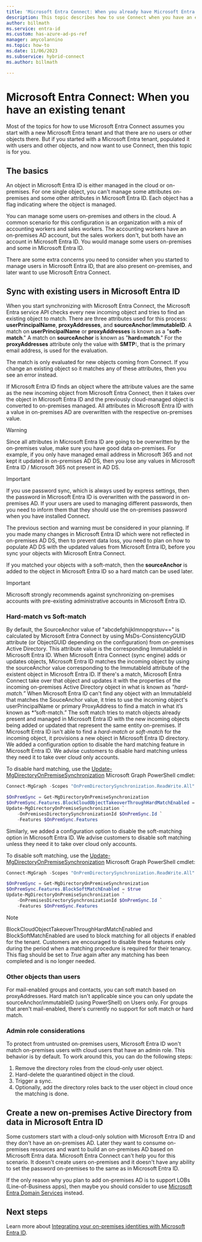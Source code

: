 ```yaml
---
title: 'Microsoft Entra Connect: When you already have Microsoft Entra ID'
description: This topic describes how to use Connect when you have an existing Microsoft Entra tenant.
author: billmath
ms.service: entra-id
ms.custom: has-azure-ad-ps-ref
manager: amycolannino
ms.topic: how-to
ms.date: 11/06/2023
ms.subservice: hybrid-connect
ms.author: billmath

---
```


# Microsoft Entra Connect: When you have an existing tenant
Most of the topics for how to use Microsoft Entra Connect assumes you start with a new Microsoft Entra tenant and that there are no users or other objects there. But if you started with a Microsoft Entra tenant, populated it with users and other objects, and now want to use Connect, then this topic is for you.

## The basics
An object in Microsoft Entra ID is either managed in the cloud or on-premises. For one single object, you can't manage some attributes on-premises and some other attributes in Microsoft Entra ID. Each object has a flag indicating where the object is managed.

You can manage some users on-premises and others in the cloud. A common scenario for this configuration is an organization with a mix of accounting workers and sales workers. The accounting workers have an on-premises AD account, but the sales workers don't, but both have an account in Microsoft Entra ID. You would manage some users on-premises and some in Microsoft Entra ID.

There are some extra concerns you need to consider when you started to manage users in Microsoft Entra ID, that are also present on-premises, and later want to use Microsoft Entra Connect.

<a name='sync-with-existing-users-in-azure-ad'></a>

## Sync with existing users in Microsoft Entra ID
When you start synchronizing with Microsoft Entra Connect, the Microsoft Entra service API checks every new incoming object and tries to find an existing object to match. There are three attributes used for this process: **userPrincipalName**, **proxyAddresses**, and **sourceAnchor**/**immutableID**. A match on **userPrincipalName** or **proxyAddresses** is known as a "**soft-match**." A match on **sourceAnchor** is known as "**hard=match**." For the **proxyAddresses** attribute only the value with **SMTP:**, that is the primary email address, is used for the evaluation.

The match is only evaluated for new objects coming from Connect. If you change an existing object so it matches any of these attributes, then you see an error instead.

If Microsoft Entra ID finds an object where the attribute values are the same as the new incoming object from Microsoft Entra Connect, then it takes over the object in Microsoft Entra ID and the previously cloud-managed object is converted to on-premises managed. All attributes in Microsoft Entra ID with a value in on-premises AD are overwritten with the respective on-premises value.

> [!WARNING]
> Since all attributes in Microsoft Entra ID are going to be overwritten by the on-premises value, make sure you have good data on-premises. For example, if you only have managed email address in Microsoft 365 and not kept it updated in on-premises AD DS, then you lose any values in Microsoft Entra ID / Microsoft 365 not present in AD DS.

> [!IMPORTANT]
> If you use password sync, which is always used by express settings, then the password in Microsoft Entra ID is overwritten with the password in on-premises AD. If your users are used to managing different passwords, then you need to inform them that they should use the on-premises password when you have installed Connect.

The previous section and warning must be considered in your planning. If you made many changes in Microsoft Entra ID which were not reflected in on-premises AD DS, then to prevent data loss, you need to plan on how to populate AD DS with the updated values from Microsoft Entra ID, before you sync your objects with Microsoft Entra Connect.

If you matched your objects with a soft-match, then the **sourceAnchor** is added to the object in Microsoft Entra ID so a hard match can be used later.

>[!IMPORTANT]
> Microsoft strongly recommends against synchronizing on-premises accounts with pre-existing administrative accounts in Microsoft Entra ID.

### Hard-match vs Soft-match
By default, the SourceAnchor value of "abcdefghijklmnopqrstuv==" is calculated by Microsoft Entra Connect by using MsDs-ConsistencyGUID attribute (or ObjectGUID depending on the configuration) from on-premises Active Directory. This attribute value is the corresponding ImmutableId in Microsoft Entra ID.
When Microsoft Entra Connect (sync engine) adds or updates objects, Microsoft Entra ID matches the incoming object by using the sourceAnchor value corresponding to the ImmutableId attribute of the existent object in Microsoft Entra ID. If there's a match, Microsoft Entra Connect take over that object and updates it with the properties of the incoming on-premises Active Directory object in what is known as *”hard-match.”*
When Microsoft Entra ID can't find any object with an ImmutableId that matches the SouceAnchor value, it tries to use the incoming object's userPrincipalName or primary ProxyAddress to find a match in what it’s known as *”soft-match.” The soft match tries to match objects already present and managed in Microsoft Entra ID with the new incoming objects being added or updated that represent the same entity on-premises.
If Microsoft Entra ID isn't able to find a *hard-match* or *soft-match* for the incoming object, it provisions a new object in Microsoft Entra ID directory.
We added a configuration option to disable the hard matching feature in Microsoft Entra ID. We advise customers to disable hard matching unless they need it to take over cloud only accounts.

To disable hard matching, use the [Update-MgDirectoryOnPremiseSynchronization](/powershell/module/microsoft.graph.identity.directorymanagement/update-mgdirectoryonpremisesynchronization) Microsoft Graph PowerShell cmdlet:

```powershell
Connect-MgGraph -Scopes "OnPremDirectorySynchronization.ReadWrite.All"

$OnPremSync = Get-MgDirectoryOnPremiseSynchronization
$OnPremSync.Features.BlockCloudObjectTakeoverThroughHardMatchEnabled = $true
Update-MgDirectoryOnPremiseSynchronization `
    -OnPremisesDirectorySynchronizationId $OnPremSync.Id `
    -Features $OnPremSync.Features
```

Similarly, we added a configuration option to disable the soft-matching option in Microsoft Entra ID. We advise customers to disable soft matching unless they need it to take over cloud only accounts.

To disable soft matching, use the [Update-MgDirectoryOnPremiseSynchronization](/powershell/module/microsoft.graph.identity.directorymanagement/update-mgdirectoryonpremisesynchronization) Microsoft Graph PowerShell cmdlet:

```powershell
Connect-MgGraph -Scopes "OnPremDirectorySynchronization.ReadWrite.All"

$OnPremSync = Get-MgDirectoryOnPremiseSynchronization
$OnPremSync.Features.BlockSoftMatchEnabled = $true
Update-MgDirectoryOnPremiseSynchronization `
    -OnPremisesDirectorySynchronizationId $OnPremSync.Id `
    -Features $OnPremSync.Features
```

> [!NOTE]
> BlockCloudObjectTakeoverThroughHardMatchEnabled and BlockSoftMatchEnabled are used to block matching for all objects if enabled for the tenant. Customers are encouraged to disable these features only during the period when a matching procedure is required for their tenancy. This flag should be set to *True* again after any matching has been completed and is no longer needed.

### Other objects than users
For mail-enabled groups and contacts, you can soft match based on proxyAddresses. Hard match isn't applicable since you can only update the sourceAnchor/immutableID (using PowerShell) on Users only. For groups that aren't mail-enabled, there's currently no support for soft match or hard match.

### Admin role considerations
To protect from untrusted on-premises users, Microsoft Entra ID won't match on-premises users with cloud users that have an admin role. This behavior is by default. To work around this, you can do the following steps:

1.    Remove the directory roles from the cloud-only user object.
1.    Hard-delete the quarantined object in the cloud.
1.    Trigger a sync.
1.    Optionally, add the directory roles back to the user object in cloud once the matching is done.

<a name='create-a-new-on-premises-active-directory-from-data-in-azure-ad'></a>

## Create a new on-premises Active Directory from data in Microsoft Entra ID
Some customers start with a cloud-only solution with Microsoft Entra ID and they don't have an on-premises AD. Later they want to consume on-premises resources and want to build an on-premises AD based on Microsoft Entra data. Microsoft Entra Connect can't help you for this scenario. It doesn't create users on-premises and it doesn't have any ability to set the password on-premises to the same as in Microsoft Entra ID.

If the only reason why you plan to add on-premises AD is to support LOBs (Line-of-Business apps), then maybe you should consider to use [Microsoft Entra Domain Services](~/identity/domain-services/index.yml) instead.

## Next steps
Learn more about [Integrating your on-premises identities with Microsoft Entra ID](../whatis-hybrid-identity.md).
